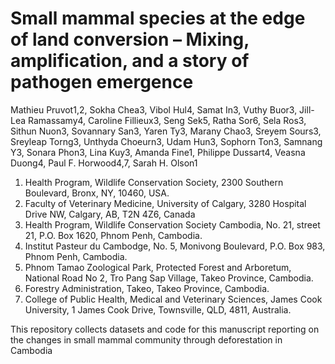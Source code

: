 # Small mammal species at the edge of land conversion – Mixing, amplification, and a story of pathogen emergence


Mathieu Pruvot1,2, Sokha Chea3, Vibol Hul4, Samat In3, Vuthy Buor3, Jill-Lea Ramassamy4, Caroline Fillieux3, Seng Sek5, Ratha Sor6, Sela Ros3, Sithun Nuon3, Sovannary San3, Yaren Ty3, Marany Chao3, Sreyem Sours3, Sreyleap Torng3, Unthyda Choeurn3, Udam Hun3, Sophorn Ton3, Samnang Y3, Sonara Phon3, Lina Kuy3, Amanda Fine1, Philippe Dussart4, Veasna Duong4, Paul F. Horwood4,7, Sarah H. Olson1

1. Health Program, Wildlife Conservation Society, 2300 Southern Boulevard, Bronx, NY, 10460, USA.
2. Faculty of Veterinary Medicine, University of Calgary, 3280 Hospital Drive NW, Calgary, AB, T2N 4Z6, Canada
3. Health Program, Wildlife Conservation Society Cambodia, No. 21, street 21, P.O. Box 1620, Phnom Penh, Cambodia.
4. Institut Pasteur du Cambodge, No. 5, Monivong Boulevard, P.O. Box 983, Phnom Penh, Cambodia.
5. Phnom Tamao Zoological Park, Protected Forest and Arboretum, National Road No 2, Tro Pang Sap Village, Takeo Province, Cambodia.
6. Forestry Administration, Takeo, Takeo Province, Cambodia.
7. College of Public Health, Medical and Veterinary Sciences, James Cook University, 1 James Cook Drive, Townsville, QLD, 4811, Australia.



This repository collects datasets and code for this manuscript reporting on the changes in small mammal community through deforestation in Cambodia







